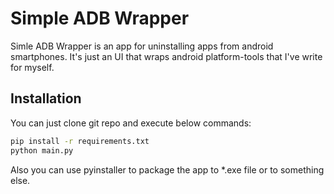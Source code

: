 # Simple ADB Wrapper

Simle ADB Wrapper is an app for uninstalling apps from android smartphones. It's just an UI that wraps android platform-tools that I've write for myself.

## Installation

You can just clone git repo and execute below commands:

```bash
pip install -r requirements.txt
python main.py
```
Also you can use pyinstaller to package the app to *.exe file or to something else.
